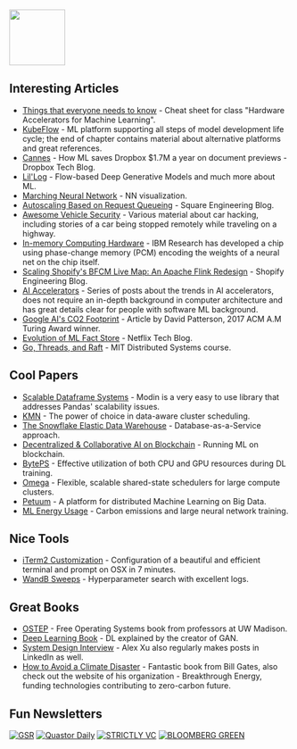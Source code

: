 ### <img src="https://blog.joypixels.com/content/images/2020/09/owl.gif" width="100px">

## Interesting Articles
- [Things that everyone needs to know](https://cs217.stanford.edu/cheat_sheet) - Cheat sheet for class "Hardware Accelerators for Machine Learning".
- [KubeFlow](https://www.oreilly.com/library/view/kubeflow-for-machine/9781492050117/ch01.html) - ML platform supporting all steps of model development life cycle; the end of chapter contains material about alternative platforms and great references.
- [Cannes](https://dropbox.tech/machine-learning/cannes--how-ml-saves-us--1-7m-a-year-on-document-previews) - How ML saves Dropbox $1.7M a year on document previews - Dropbox Tech Blog.
- [Lil'Log](https://lilianweng.github.io/lil-log/2018/10/13/flow-based-deep-generative-models.html) - Flow-based Deep Generative Models and much more about ML.
- [Marching Neural Network](https://arogozhnikov.github.io/3d_nn/) - NN visualization.
- [Autoscaling Based on Request Queueing](https://developer.squareup.com/blog/autoscaling-based-on-request-queuing/) - Square Engineering Blog.
- [Awesome Vehicle Security](https://project-awesome.org/jaredthecoder/awesome-vehicle-security) - Various material about car hacking, including stories of a car being stopped remotely while traveling on a highway.
- [In-memory Computing Hardware](https://analog-ai-demo.mybluemix.net/?utm_medium=OSocial&utm_source=Youtube&utm_content=LHCWW&utm_id=YTDescription-101-what-is-in-memory-computing-mybluemix-analog-ai-demo#results) - IBM Research has developed a chip using phase-change memory (PCM) encoding the weights of a neural net on the chip itself.
- [Scaling Shopify's BFCM Live Map: An Apache Flink Redesign](https://shopify.engineering/bfcm-live-map-2021-apache-flink-redesign) - Shopify Engineering Blog.
- [AI Accelerators](https://medium.com/@adi.fu7/ai-accelerators-part-iv-the-very-rich-landscape-17481be80917) - Series of posts about the trends in AI accelerators, does not require an in-depth background in computer architecture and has great details clear for people with software ML background.
- [Google AI's CO2 Footprint](https://blog.google/technology/ai/minimizing-carbon-footprint/) - Article by David Patterson, 2017 ACM A.M Turing Award winner.
- [Evolution of ML Fact Store](https://netflixtechblog.com/evolution-of-ml-fact-store-5941d3231762) - Netflix Tech Blog.
- [Go, Threads, and Raft](https://www.youtube.com/watch?v=UzzcUS2OHqo&list=PLrw6a1wE39_tb2fErI4-WkMbsvGQk9_UB&index=5) - MIT Distributed Systems course.

## Cool Papers
- [Scalable Dataframe Systems](https://arxiv.org/pdf/2001.00888.pdf) - Modin is a very easy to use library that addresses Pandas' scalability issues.
- [KMN](https://www.usenix.org/conference/osdi14/technical-sessions/presentation/venkataraman) - The power of choice in data-aware cluster scheduling.
- [The Snowflake Elastic Data Warehouse](http://info.snowflake.net/rs/252-RFO-227/images/Snowflake_SIGMOD.pdf) - Database-as-a-Service approach.
- [Decentralized & Collaborative AI on Blockchain](https://arxiv.org/abs/1907.07247) - Running ML on blockchain.
- [BytePS](https://www.usenix.org/conference/osdi20/presentation/jiang) - Effective utilization of both CPU and GPU resources during DL training.
- [Omega](https://static.googleusercontent.com/media/research.google.com/en//pubs/archive/41684.pdf) - Flexible, scalable shared-state schedulers for large compute clusters.
- [Petuum](https://ieeexplore.ieee.org/abstract/document/7239545) - A platform for distributed Machine Learning on Big Data.
- [ML Energy Usage](https://arxiv.org/pdf/2104.10350.pdf) - Carbon emissions and large neural network training.

## Nice Tools
- [iTerm2 Customization](https://medium.com/@Clovis_app/configuration-of-a-beautiful-efficient-terminal-and-prompt-on-osx-in-7-minutes-827c29391961) - Configuration of a beautiful and efficient terminal and prompt on OSX in 7 minutes.
- [WandB Sweeps](https://wandb.ai/site/sweeps) - Hyperparameter search with excellent logs.

## Great Books
- [OSTEP](https://pages.cs.wisc.edu/~remzi/OSTEP/#book-chapters) - Free Operating Systems book from professors at UW Madison.
- [Deep Learning Book](https://www.deeplearningbook.org/) - DL explained by the creator of GAN.
- [System Design Interview](https://www.amazon.com/System-Design-Interview-Insiders-Guide/dp/1736049119/ref=sr_1_1?qid=1647727224&refinements=p_27%3AAlex+Xu&s=books&sr=1-1&text=Alex+Xu) - Alex Xu also regularly makes posts in LinkedIn as well.
- [How to Avoid a Climate Disaster](https://www.gatesnotes.com/Energy/My-new-climate-book-is-finally-here) - Fantastic book from Bill Gates, also check out the website of his organization - Breakthrough Energy, funding technologies contributing to zero-carbon future.

## Fun Newsletters
[![GSR](https://img.shields.io/badge/GSR-orange?style=for-the-badge)](https://www.gsr.io/)
[![Quastor Daily](https://img.shields.io/badge/Quastor_Daily-orange?style=for-the-badge)](https://www.quastor.org/)
[![STRICTLY VC](https://img.shields.io/badge/STRICTLY_VC-red?style=for-the-badge&logo=STRICTLY+VC&logoColor=red)](https://www.strictlyvc.com/newsletter/)
[![BLOOMBERG GREEN](https://img.shields.io/badge/BLOOMBERG_GREEN-2ea44f?style=for-the-badge&logo=Bloomberg+Green&logoColor=GREEN)](https://www.bloomberg.com/account/newsletters)
